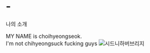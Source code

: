 # -
나의 소개

MY NAME is choihyeongseok.  
I'm not chihyeongsuck fucking guys
![시드니하버브리지](http://p1.pichost.me/i/53/1768532.jpg)
